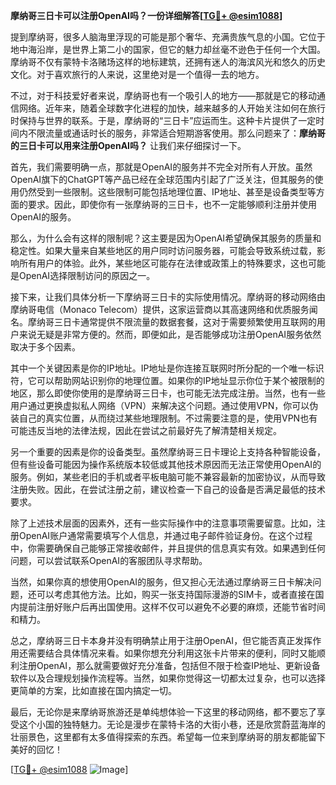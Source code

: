 **摩纳哥三日卡可以注册OpenAI吗？一份详细解答[[TG💪+ @esim1088](https://t.me/s/esim1088)]**

提到摩纳哥，很多人脑海里浮现的可能是那个奢华、充满贵族气息的小国。它位于地中海沿岸，是世界上第二小的国家，但它的魅力却丝毫不逊色于任何一个大国。摩纳哥不仅有蒙特卡洛赌场这样的地标建筑，还拥有迷人的海滨风光和悠久的历史文化。对于喜欢旅行的人来说，这里绝对是一个值得一去的地方。

不过，对于科技爱好者来说，摩纳哥也有一个吸引人的地方——那就是它的移动通信网络。近年来，随着全球数字化进程的加快，越来越多的人开始关注如何在旅行时保持与世界的联系。于是，摩纳哥的“三日卡”应运而生。这种卡片提供了一定时间内不限流量或通话时长的服务，非常适合短期游客使用。那么问题来了：**摩纳哥的三日卡可以用来注册OpenAI吗？** 让我们来仔细探讨一下。

首先，我们需要明确一点，那就是OpenAI的服务并不完全对所有人开放。虽然OpenAI旗下的ChatGPT等产品已经在全球范围内引起了广泛关注，但其服务的使用仍然受到一些限制。这些限制可能包括地理位置、IP地址、甚至是设备类型等方面的要求。因此，即使你有一张摩纳哥的三日卡，也不一定能够顺利注册并使用OpenAI的服务。

那么，为什么会有这样的限制呢？这主要是因为OpenAI希望确保其服务的质量和稳定性。如果大量来自某些地区的用户同时访问服务器，可能会导致系统过载，影响所有用户的体验。此外，某些地区可能存在法律或政策上的特殊要求，这也可能是OpenAI选择限制访问的原因之一。

接下来，让我们具体分析一下摩纳哥三日卡的实际使用情况。摩纳哥的移动网络由摩纳哥电信（Monaco Telecom）提供，这家运营商以其高速网络和优质服务闻名。摩纳哥三日卡通常提供不限流量的数据套餐，这对于需要频繁使用互联网的用户来说无疑是非常方便的。然而，即便如此，是否能够成功注册OpenAI服务依然取决于多个因素。

其中一个关键因素是你的IP地址。IP地址是你连接互联网时所分配的一个唯一标识符，它可以帮助网站识别你的地理位置。如果你的IP地址显示你位于某个被限制的地区，那么即使你使用的是摩纳哥三日卡，也可能无法完成注册。当然，也有一些用户通过更换虚拟私人网络（VPN）来解决这个问题。通过使用VPN，你可以伪装自己的真实位置，从而绕过某些地理限制。不过需要注意的是，使用VPN也有可能违反当地的法律法规，因此在尝试之前最好先了解清楚相关规定。

另一个重要的因素是你的设备类型。虽然摩纳哥三日卡理论上支持各种智能设备，但有些设备可能因为操作系统版本较低或其他技术原因而无法正常使用OpenAI的服务。例如，某些老旧的手机或者平板电脑可能不兼容最新的加密协议，从而导致注册失败。因此，在尝试注册之前，建议检查一下自己的设备是否满足最低的技术要求。

除了上述技术层面的因素外，还有一些实际操作中的注意事项需要留意。比如，注册OpenAI账户通常需要填写个人信息，并通过电子邮件验证身份。在这个过程中，你需要确保自己能够正常接收邮件，并且提供的信息真实有效。如果遇到任何问题，可以尝试联系OpenAI的客服团队寻求帮助。

当然，如果你真的想使用OpenAI的服务，但又担心无法通过摩纳哥三日卡解决问题，还可以考虑其他方法。比如，购买一张支持国际漫游的SIM卡，或者直接在国内提前注册好账户后再出国使用。这样不仅可以避免不必要的麻烦，还能节省时间和精力。

总之，摩纳哥三日卡本身并没有明确禁止用于注册OpenAI，但它能否真正发挥作用还需要结合具体情况来看。如果你想充分利用这张卡片带来的便利，同时又能顺利注册OpenAI，那么就需要做好充分准备，包括但不限于检查IP地址、更新设备软件以及合理规划操作流程等。当然，如果你觉得这一切都太过复杂，也可以选择更简单的方案，比如直接在国内搞定一切。

最后，无论你是来摩纳哥旅游还是单纯想体验一下这里的移动网络，都不要忘了享受这个小国的独特魅力。无论是漫步在蒙特卡洛的大街小巷，还是欣赏蔚蓝海岸的壮丽景色，这里都有太多值得探索的东西。希望每一位来到摩纳哥的朋友都能留下美好的回忆！

[[TG💪+ @esim1088](https://t.me/s/esim1088) ![Image](https://i.postimg.cc/4NQfJmqS/Snipaste-2025-05-13-00-14-12.png)]